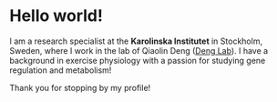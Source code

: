 # Hello world!
I am a research specialist at the **Karolinska Institutet** in Stockholm, Sweden, where I work in the lab of Qiaolin Deng ([Deng Lab](https://github.com/DengLab-KI)). 
I have a background in exercise physiology with a passion for studying gene regulation and metabolism!

Thank you for stopping by my profile!
